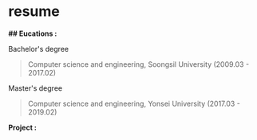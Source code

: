 # resume

**## Eucations :**

Bachelor's degree

> Computer science and engineering, Soongsil University (2009.03 - 2017.02)

Master's degree

> Computer science and engineering, Yonsei University (2017.03 - 2019.02)

**Project :**

